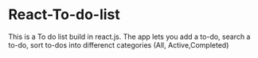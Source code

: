 # React-To-do-list
This is a To do list build in react.js. The app lets you add a to-do, search a to-do, sort to-dos into differenct categories (All, Active,Completed)
